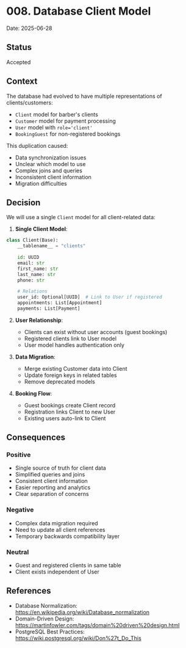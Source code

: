 # 008. Database Client Model

Date: 2025-06-28

## Status

Accepted

## Context

The database had evolved to have multiple representations of clients/customers:
- `Client` model for barber's clients
- `Customer` model for payment processing
- `User` model with `role='client'`
- `BookingGuest` for non-registered bookings

This duplication caused:
- Data synchronization issues
- Unclear which model to use
- Complex joins and queries
- Inconsistent client information
- Migration difficulties

## Decision

We will use a single `Client` model for all client-related data:

1. **Single Client Model**:
```python
class Client(Base):
    __tablename__ = "clients"
    
    id: UUID
    email: str
    first_name: str
    last_name: str
    phone: str
    
    # Relations
    user_id: Optional[UUID]  # Link to User if registered
    appointments: List[Appointment]
    payments: List[Payment]
```

2. **User Relationship**:
   - Clients can exist without user accounts (guest bookings)
   - Registered clients link to User model
   - User model handles authentication only

3. **Data Migration**:
   - Merge existing Customer data into Client
   - Update foreign keys in related tables
   - Remove deprecated models

4. **Booking Flow**:
   - Guest bookings create Client record
   - Registration links Client to new User
   - Existing users auto-link to Client

## Consequences

### Positive
- Single source of truth for client data
- Simplified queries and joins
- Consistent client information
- Easier reporting and analytics
- Clear separation of concerns

### Negative
- Complex data migration required
- Need to update all client references
- Temporary backwards compatibility layer

### Neutral
- Guest and registered clients in same table
- Client exists independent of User

## References

- Database Normalization: https://en.wikipedia.org/wiki/Database_normalization
- Domain-Driven Design: https://martinfowler.com/tags/domain%20driven%20design.html
- PostgreSQL Best Practices: https://wiki.postgresql.org/wiki/Don%27t_Do_This